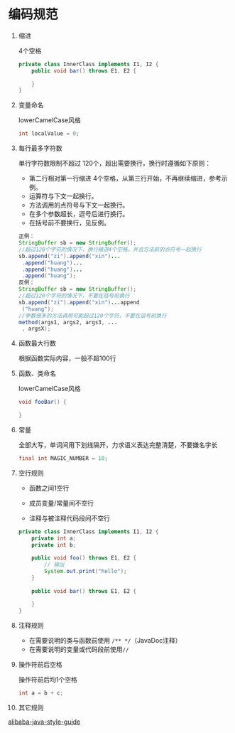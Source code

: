 # 编码规范

1. 缩进

   4个空格

   ``` java
   private class InnerClass implements I1, I2 {
       public void bar() throws E1, E2 {
           
       }
   }
   ```

   

2. 变量命名

   lowerCamelCase风格

   ``` java
   int localValue = 0;
   ```

   

3. 每行最多字符数

   单行字符数限制不超过 120个，超出需要换行，换行时遵循如下原则：

   - 第二行相对第一行缩进 4个空格，从第三行开始，不再继续缩进，参考示例。
   - 运算符与下文一起换行。
   - 方法调用的点符号与下文一起换行。
   - 在多个参数超长，逗号后进行换行。
   - 在括号前不要换行，见反例。

   ```java
   正例：
   StringBuffer sb = new StringBuffer();
   //超过120个字符的情况下，换行缩进4个空格，并且方法前的点符号一起换行
   sb.append("zi").append("xin")...
   	.append("huang")...
   	.append("huang")...
   	.append("huang");
   反例：
   StringBuffer sb = new StringBuffer();
   //超过120个字符的情况下，不要在括号前换行
   sb.append("zi").append("xin")...append
   	("huang");
   //参数很多的方法调用可能超过120个字符，不要在逗号前换行
   method(args1, args2, args3, ...
   	, argsX);
   ```

   

4. 函数最大行数

   根据函数实际内容，一般不超100行

5. 函数、类命名

   lowerCamelCase风格

   ``` java
   void fooBar() {
       
   }
   ```

   

6. 常量

   全部大写，单词间用下划线隔开，力求语义表达完整清楚，不要嫌名字长

   ``` java
   final int MAGIC_NUMBER = 10;
   ```

   

7. 空行规则

   - 函数之间1空行

   - 成员变量/常量间不空行
   - 注释与被注释代码段间不空行

   ``` java
   private class InnerClass implements I1, I2 {
       private int a;
       private int b;
       
       public void foo() throws E1, E2 {
           // 输出
           System.out.print("hello");
       }
       
       public void bar() throws E1, E2 {
           
       }
   }
   ```

   

8. 注释规则

   - 在需要说明的类与函数前使用 `/** */`（JavaDoc注释）
   - 在需要说明的变量或代码段前使用`//`

9. 操作符前后空格

   操作符前后均1个空格

   ``` java
   int a = b + c;
   ```

   

10. 其它规则

[alibaba-java-style-guide](https://github.com/chjw8016/alibaba-java-style-guide)